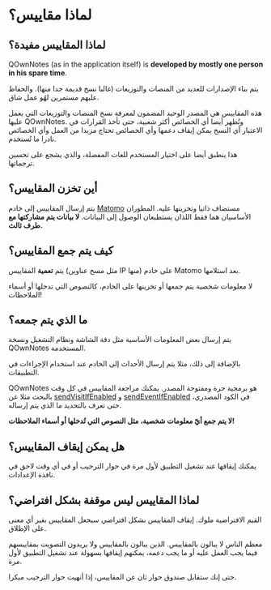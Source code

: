 # لماذا مقاييس؟

## لماذا المقاييس مفيدة؟

QOwnNotes (as in the application itself) is **developed by mostly one person in his spare time**.

يتم بناء الإصدارات للعديد من المنصات والتوزيعات (غالبا نسخ قديمة جدا منها). والحفاظ عليهم مستمرين لهُو عمل شاق.

هذه المقاييس هي المصدر الوحيد المضمون لمعرفة نسخ المنصات والتوزيعات التي يعمل عليها QOwnNotes. وتُظهر أيضا أي الخصائص أكثر شعبية، حتى تأخذ القرارات في الاعتبار أي النسخ يمكن إيقاف دعمها وأي الخصائص تحتاج مزيدا من العمل وأي الخصائص نادرا ما تُستخدم.

هذا ينطبق أيضا على اختيار المستخدم للغات المفضلة، والذي يشجع على تحسين ترجماتها.

## أين تخزن المقاييس؟

يتم إرسال المقاييس إلى خادم [Matomo](https://matomo.org/) مستضاف ذاتيا وتخزينها عليه. المطوران الأساسيان هما فقط اللذان يستطيعان الوصول إلى البيانات. **لا بيانات يتم مشاركتها مع طرف ثالث.**

## كيف يتم جمع المقاييس؟

يتم **تعمية** المقاييس (مثل مسح عناوين IP منها) على خادم Matomo بعد استلامها.

لا معلومات شخصية يتم جمعها أو تخزينها على الخادم، كالنصوص التي تدخلها أو أسماء الملاحظات!

## ما الذي يتم جمعه؟

يتم إرسال بعض المعلومات الأساسية مثل دقة الشاشة ونظام التشغيل ونسخة QOwnNotes المستخدمة.

بالإضافة إلى ذلك، مثلا يتم إرسال الأحداث إلى الخادم عند استخدام الإجراءات في التطبيقات.

QOwnNotes هو برمجية حرة ومفتوحة المصدر. يمكنك مراجعة المقاييس في كل وقت بالبحث مثلا عن [sendVisitIfEnabled](https://github.com/pbek/QOwnNotes/search?q=sendVisitIfEnabled) و [sendEventIfEnabled](https://github.com/pbek/QOwnNotes/search?q=sendEventIfEnabled) في الكود المصدري، حتى تعرف بالتحديد ما الذي يتم إرساله.

**لا يتم جمع أيّ معلومات شخصية، مثل النصوص التي تُدخلها أو أسماء الملاحظات!**

## هل يمكن إيقاف المقاييس؟

يمكنك إيقافها عند تشغيل التطبيق لأول مرة في حوار الترحيب أو في أي وقت لاحق في نافذة الإعدادات.

## لماذا المقاييس ليس موقفة بشكل افتراضي؟

القيم الافتراضية ملوك. إيقاف المقاييس بشكل افتراضي سيجعل المقاييس بغير أي معنى على الإطلاق.

معظم الناس لا يبالون بالمقاييس. الذين يبالون بالمقاييس ولا يريدون التصويت بمقاييسهم فيما يجب العمل عليه أو ما يجب دعمه، يمكنهم إيقافها بسهولة عند تشغيل التطبيق لأول مرة.

حتى إنك ستقابل صندوق حوار ثان عن المقاييس، إذا أنهيت حوار الترحيب مبكرا.
